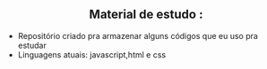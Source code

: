 <h2 align="center">Material de estudo :</h2>

- Repositório criado pra armazenar alguns códigos que eu uso pra estudar
- Linguagens atuais: javascript,html e css
